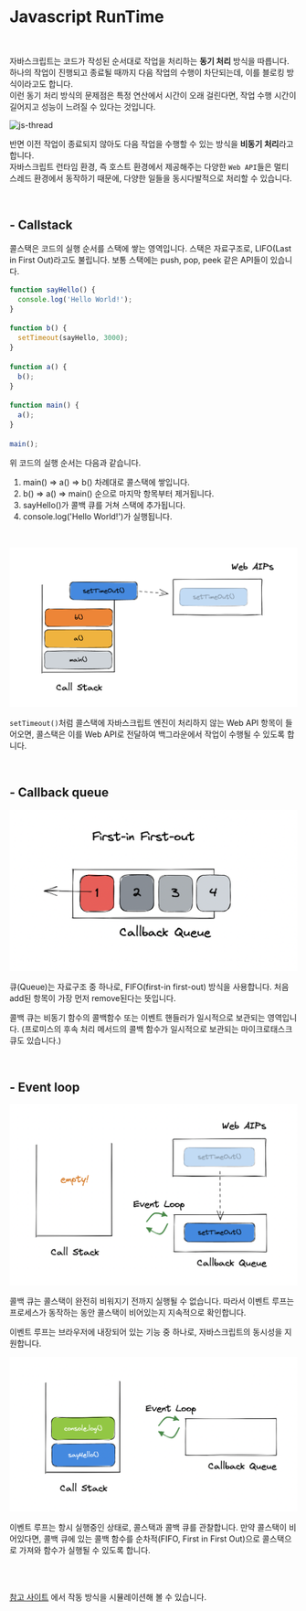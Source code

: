 # Javascript RunTime

<br/>

자바스크립트는 코드가 작성된 순서대로 작업을 처리하는 **동기 처리** 방식을 따릅니다.  
하나의 작업이 진행되고 종료될 때까지 다음 작업의 수행이 차단되는데, 이를 블로킹 방식이라고도 합니다.  
이런 동기 처리 방식의 문제점은 특정 연산에서 시간이 오래 걸린다면, 작업 수행 시간이 길어지고 성능이 느려질 수 있다는 것입니다.

![js-thread](https://user-images.githubusercontent.com/90844424/233908028-52cf6b12-796a-4d8c-84a1-153be4abb69e.jpeg)

반면 이전 작업이 종료되지 않아도 다음 작업을 수행할 수 있는 방식을 **비동기 처리**라고 합니다.  
자바스크립트 런타임 환경, 즉 호스트 환경에서 제공해주는 다양한 `Web API`들은 멀티 스레드 환경에서 동작하기 때문에, 다양한 일들을 동시다발적으로 처리할 수 있습니다.

<br/>

## - Callstack

콜스택은 코드의 실행 순서를 스택에 쌓는 영역입니다. 스택은 자료구조로, LIFO(Last in First Out)라고도 불립니다. 보통 스택에는 push, pop, peek 같은 API들이 있습니다.

```js
function sayHello() {
  console.log('Hello World!');
}

function b() {
  setTimeout(sayHello, 3000);
}

function a() {
  b();
}

function main() {
  a();
}

main();
```

위 코드의 실행 순서는 다음과 같습니다.

1. main() => a() => b() 차례대로 콜스택에 쌓입니다.
2. b() => a() => main() 순으로 마지막 항목부터 제거됩니다.
3. sayHello()가 콜백 큐를 거쳐 스택에 추가됩니다.
4. console.log('Hello World!')가 실행됩니다.

<br/>

![web apis](../../image/js-web-apis.png)

`setTimeout()`처럼 콜스택에 자바스크립트 엔진이 처리하지 않는 Web API 항목이 들어오면, 콜스택은 이를 Web API로 전달하여 백그라운에서 작업이 수행될 수 있도록 합니다.

<br/>

## - Callback queue

![callback queue](../../image/js-callback-queue.png)

큐(Queue)는 자료구조 중 하나로, FIFO(first-in first-out) 방식을 사용합니다. 처음 add된 항목이 가장 먼저 remove된다는 뜻입니다.

콜백 큐는 비동기 함수의 콜백함수 또는 이벤트 핸들러가 일시적으로 보관되는 영역입니다. (프로미스의 후속 처리 메서드의 콜백 함수가 일시적으로 보관되는 마이크로태스크큐도 있습니다.)

<br/>

## - Event loop

![event-loop](../../image/js-event-loop.png)

콜백 큐는 콜스택이 완전히 비워지기 전까지 실행될 수 없습니다. 따라서 이벤트 루프는 프로세스가 동작하는 동안 콜스택이 비어있는지 지속적으로 확인합니다.

이벤트 루프는 브라우저에 내장되어 있는 기능 중 하나로, 자바스크립트의 동시성을 지원합니다.

![callback queue](../../image/js-stack-queue.png)

이벤트 루프는 항시 실행중인 상태로, 콜스택과 콜백 큐를 관찰합니다. 만약 콜스택이 비어있다면, 콜백 큐에 있는 콜백 함수를 순차적(FIFO, First in First Out)으로 콜스택으로 가져와 함수가 실행될 수 있도록 합니다.

<br/>
<br/>

[참고 사이트](http://latentflip.com/loupe/?code=ZnVuY3Rpb24gcHJpbnRIZWxsbygpIHsNCiAgICBjb25zb2xlLmxvZygnSGVsbG8gZnJvbSBiYXonKTsNCn0NCg0KZnVuY3Rpb24gYmF6KCkgew0KICAgIHNldFRpbWVvdXQocHJpbnRIZWxsbywgMzAwMCk7DQp9DQoNCmZ1bmN0aW9uIGJhcigpIHsNCiAgICBiYXooKTsNCn0NCg0KZnVuY3Rpb24gZm9vKCkgew0KICAgIGJhcigpOw0KfQ0KDQpmb28oKTs%3D!!!PGJ1dHRvbj5DbGljayBtZSE8L2J1dHRvbj4%3D) 에서 작동 방식을 시뮬레이션해 볼 수 있습니다.

<br/>
<br/>
